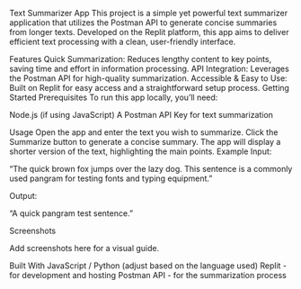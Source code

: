 Text Summarizer App
This project is a simple yet powerful text summarizer application that utilizes the Postman API to generate concise summaries from longer texts. Developed on the Replit platform, this app aims to deliver efficient text processing with a clean, user-friendly interface.

Features
Quick Summarization: Reduces lengthy content to key points, saving time and effort in information processing.
API Integration: Leverages the Postman API for high-quality summarization.
Accessible & Easy to Use: Built on Replit for easy access and a straightforward setup process.
Getting Started
Prerequisites
To run this app locally, you’ll need:

Node.js (if using JavaScript)
A Postman API Key for text summarization

Usage
Open the app and enter the text you wish to summarize.
Click the Summarize button to generate a concise summary.
The app will display a shorter version of the text, highlighting the main points.
Example
Input:

“The quick brown fox jumps over the lazy dog. This sentence is a commonly used pangram for testing fonts and typing equipment.”

Output:

“A quick pangram test sentence.”

Screenshots

Add screenshots here for a visual guide.

Built With
JavaScript / Python (adjust based on the language used)
Replit - for development and hosting
Postman API - for the summarization process
